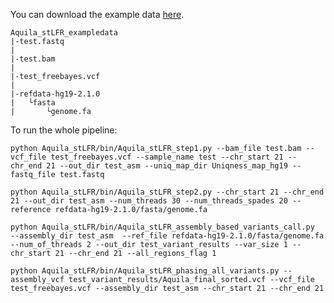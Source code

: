 You can download the example data <a href="https://drive.google.com/drive/folders/1h6Ln1opf5vTAMjuUzmDzb9RgV7n1ybZi?usp=sharing">here</a>.
```
Aquila_stLFR_exampledata
|-test.fastq
|
|-test.bam 
|
|-test_freebayes.vcf 
|
|-refdata-hg19-2.1.0
|   └fasta 
|       └genome.fa
```

To run the whole pipeline:
```
python Aquila_stLFR/bin/Aquila_stLFR_step1.py --bam_file test.bam --vcf_file test_freebayes.vcf --sample_name test --chr_start 21 --chr_end 21 --out_dir test_asm --uniq_map_dir Uniqness_map_hg19 --fastq_file test.fastq

python Aquila_stLFR/bin/Aquila_stLFR_step2.py --chr_start 21 --chr_end 21 --out_dir test_asm --num_threads 30 --num_threads_spades 20 --reference refdata-hg19-2.1.0/fasta/genome.fa

python Aquila_stLFR/bin/Aquila_stLFR_assembly_based_variants_call.py  --assembly_dir test_asm  --ref_file refdata-hg19-2.1.0/fasta/genome.fa  --num_of_threads 2 --out_dir test_variant_results --var_size 1 --chr_start 21 --chr_end 21 --all_regions_flag 1

python Aquila_stLFR/bin/Aquila_stLFR_phasing_all_variants.py --assembly_vcf test_variant_results/Aquila_final_sorted.vcf --vcf_file test_freebayes.vcf --assembly_dir test_asm --chr_start 21 --chr_end 21

```
